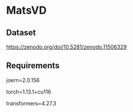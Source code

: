 # MatsVD 

## Dataset

https://zenodo.org/doi/10.5281/zenodo.11506329

## Requirements
joern=2.0.156

torch=1.13.1+cu116

transformers=4.27.3
